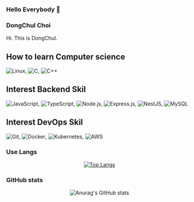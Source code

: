 ### Hello Everybody  👋

<!--
**dc-choi/dc-choi** is a ✨ _special_ ✨ repository because its `README.md` (this file) appears on your GitHub profile.

Here are some ideas to get you started:

- 🔭 I’m currently working on ...
- 🌱 I’m currently learning ...
- 👯 I’m looking to collaborate on ...
- 🤔 I’m looking for help with ...
- 💬 Ask me about ...
- 📫 How to reach me: ...
- 😄 Pronouns: ...
- ⚡ Fun fact: ...
-->

<!--
<div align=center>
  
[![Hits](https://hits.seeyoufarm.com/api/count/incr/badge.svg?url=https%3A%2F%2Fgithub.com%2Fcyheum&count_bg=%2379C83D&title_bg=%23555555&icon=&icon_color=%23E7E7E7&title=hits&edge_flat=false)](https://hits.seeyoufarm.com) 
</div>
-->

### DongChul Choi
Hi. This is DongChul.

<!-- I want to be a backend developer who communicates well. -->

## How to learn Computer science
<img alt="Linux" src="https://img.shields.io/badge/Linux-FCC624?style=flat-square&amp;logo=linux&amp;logoColor=black">, 
<img alt="C" src="https://img.shields.io/badge/C-%2300599C.svg?style=flat-square&amp;logo=c&amp;logoColor=white">, 
<img alt="C++" src="https://img.shields.io/badge/C++-%2300599C.svg?style=flat-square&amp;logo=c%2B%2B&amp;logoColor=white">

## Interest Backend Skil
<img alt="JavaScript" src="https://img.shields.io/badge/Javascript-F7DF1E?style=flat-square&amp;logo=JavaScript&amp;logoColor=white">, 
<img alt="TypeScript" src="https://img.shields.io/badge/TypeScript-%23007ACC.svg?style=flat-square&amp;logo=typescript&amp;logoColor=white">, 
<img alt="Node.js" src="https://img.shields.io/badge/Node.js-6DA55F?style=flat-square&amp;logo=node.js&amp;logoColor=white">, 
<img alt="Express.js" src="https://img.shields.io/badge/Express.js-%23404d59.svg?style=flat-square&amp;logo=express&amp;logoColor=%2361DAFB">, 
<img alt="NestJS" src="https://img.shields.io/badge/NestJS-%23E0234E.svg?style=flat-square&amp;logo=nestjs&amp;logoColor=white">, 
<img alt="MySQL" src="https://img.shields.io/badge/mysql-%2300f.svg?style=flat-square&amp;logo=mysql&amp;logoColor=white"> 
<!-- <img alt="MongoDB" src="https://img.shields.io/badge/MongoDB-%234ea94b.svg?style=flat-square&amp;logo=mongodb&amp;logoColor=white">,  -->
<!-- <img alt="Redis" src="https://img.shields.io/badge/redis-%23DD0031.svg?style=flat-square&amp;logo=redis&amp;logoColor=white">  -->

## Interest DevOps Skil
<!-- <img alt="Jenkins" src="https://img.shields.io/badge/Jenkins-%232C5263.svg?style=flat-square&amp;logo=jenkins&amp;logoColor=white">,  -->
<img alt="Git" src="https://img.shields.io/badge/Git-%23F05033.svg?style=flat-square&amp;logo=git&amp;logoColor=white">, 
<img alt="Docker" src="https://img.shields.io/badge/Docker-%230db7ed.svg?style=flat-square&amp;logo=docker&amp;logoColor=white">, 
<img alt="Kubernetes" src="https://img.shields.io/badge/Kubernetes-%23326ce5.svg?style=flat-square&amp;logo=kubernetes&amp;logoColor=white">, 
<img alt="AWS" src="https://img.shields.io/badge/AWS-%23FF9900.svg?style=flat-square&amp;logo=amazon-aws&amp;logoColor=white">

### Use Langs
<div align=center>
  
[![Top Langs](https://github-readme-stats.vercel.app/api/top-langs/?username=dc-choi&layout=compact)](https://github.com/anuraghazra/github-readme-stats)
</div>

### GitHub stats
<div align=center>
  
![Anurag's GitHub stats](https://github-readme-stats.vercel.app/api?username=dc-choi&show_icons=true&theme=flag-india)
</div>
